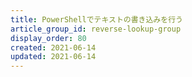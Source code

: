 ```yaml
---
title: PowerShellでテキストの書き込みを行う
article_group_id: reverse-lookup-group
display_order: 80
created: 2021-06-14
updated: 2021-06-14
---
```

